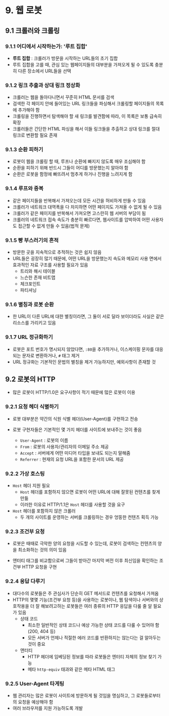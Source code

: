 # 9. 웹 로봇

## 9.1 크롤러와 크롤링

### 9.1.1 어디에서 시작하는가: '루트 집합'

- **루트 집합** : 크롤러가 방문을 시작하는 URL들의 초기 집합
- 루트 집합을 고를 때, 관심 있는 웹페이지들의 대부분을 가져오게 될 수 있도록 충분히 다른 장소에서 URL들을 선택

### 9.1.2 링크 추출과 상대 링크 정상화

- 크롤러는 웹을 돌아다니면서 꾸준히 HTML 문서를 검색
- 검색한 각 페이지 안에 들어있는 URL 링크들을 파싱해서 크롤링할 페이지들의 목록에 추가해야 함
- 크롤링을 진행하면서 탐색해야 할 새 링크를 발견함에 따라, 이 목록은 보통 급속히 확장
- 크롤러들은 간단한 HTML 파싱을 해서 이들 링크들을 추출하고 상대 링크를 절대 링크로 변환할 필요 존재

### 9.1.3 순환 피하기

- 로봇이 웹을 크롤링 할 때, 루프나 순환에 빠지지 않도록 매우 조심해야 함
- 순환을 피하기 위해 반드시 그들이 어디를 방문했는지 알아야 함
- 순환은 로봇을 함정에 빠뜨려서 멈추게 하거나 진행을 느려지게 함

### 9.1.4 루프와 중복

- 같은 페이지들을 반복해서 가져오는데 모든 시간을 허비하게 만들 수 있음
- 크롤러가 네트워크 대역폭을 다 차지하면 어떤 페이지도 가져올 수 없게 될 수 있음
- 크롤러가 같은 페이지를 반복해서 가져오면 고스란히 웹 서버의 부담이 됨
- 크롤러의 네트워크 접속 속도가 충분히 빠르다면, 웹사이트를 압박하여 어떤 사용자도 접근할 수 없게 만들 수 있음(법적 문제)

### 9.1.5 빵 부스러기의 흔적

- 방문한 곳을 지속적으로 추적하는 것은 쉽지 않음
- URL들은 굉장히 많기 때문에, 어떤 URL을 방문했는지 속도와 메모리 사용 면에서 효과적인 자료 구조를 사용할 필요가 있음
  - 트리와 해시 테이블
  - 느슨한 존재 비트맵
  - 체크포인트
  - 파티셔닝

### 9.1.6 별칭과 로봇 순환

- 한 URL이 다른 URL에 대한 별칭이라면, 그 둘이 서로 달라 보이더라도 사실은 같은 리소스를 가리키고 있음

### 9.1.7 URL 정규화하기

- 로봇은 포트 번호가 명시되지 않았다면, `:80`을 추가하거나, 이스케이핑 문자를 대응되는 문자로 변환하거나, `#` 태그 제거
- URL 정규화는 기본적인 문법의 별칭을 제거 가능하지만, 예외사항이 존재할 것

## 9.2 로봇의 HTTP

- 많은 로봇이 HTTP/1.0은 요구사항이 적기 때문에 많은 로봇이 이용

### 9.2.1 요청 헤더 식별하기

- 로봇 대부분은 약간의 식원 식별 헤더(User-Agent)를 구현하고 전송

- 로봇 구현자들은 기본적인 몇 가지 헤더를 사이트에 보내주는 것이 좋음
  - `User-Agent` : 로봇의 이름
  - `From` : 로봇의 사용자/관리자의 이메일 주소 제공
  - `Accept` : 서버에게 어떤 미디어 타입을 보내도 되는지 말해줌
  - `Referrer` : 현재의 요청 URL을 포함한 문서의 URL 제공

### 9.2.2 가상 호스팅

- `Host` 헤더 지원 필요
  - `Host` 헤더를 포함하지 않으면 로봇이 어떤 URL에 대해 잘못된 컨텐츠를 찾게 만듦
  - 이러한 이유로 HTTP/1.1은 `Host` 헤더를 사용할 것을 요구
- `Host` 헤더를 포함하지 않은 크롤러
  - 두 개의 사이트를 운영하는 서버를 크롤링하는 경우 엉뚱한 컨텐츠 획득 가능

### 9.2.3 조건부 요청

- 로봇은 때때로 극악한 양의 요청을 시도할 수 있는데, 로봇이 검색하는 컨텐츠의 양을 최소화하는 것의 의미 있음

- 앤터티 태그를 비교함으로써 그들이 받아간 마지막 버전 이후 최신임을 확인하는 조건부 HTTP 요청을 구현

### 9.2.4 응답 다루기

- 대다수의 로봇들은 주 관심사가 단순히 GET 메서드로 컨텐츠를 요청해서 가져옴
- HTTP의 몇몇 기능(조건부 요청 등)을 사용하는 로봇이나, 웹 탐색이나 서버와의 상호작용을 더 잘 해보려고하는 로봇들은 여러 종류의 HTTP 응답을 다룰 줄  알 필요가 있음
  - 상태 코드
    - 최소한 일반적인 상태 코드나 예상 가능한 상태 코드를 다룰 수 있어야 함(200, 404 등)
    - 모든 서버가 언제나 적절한 에러 코드를 반환하지는 않는다는 걸 알아두는 것이 중요
  - 앤터티
    - HTTP 헤더에 임베딩된 정보를 따라 로봇들은 엔터티 자체의 정보 찾기 가능
    - 메타 `http-equiv` 태과와 같은 메타 HTML 태그

### 9.2.5 User-Agent 타게팅

- 웹 관리자는 많은 로봇이 사이트에 방문하게 될 것임을 명심하고, 그 로봇들로부터의 요청을 예상해야 함
- 여러 브라우저를 지원 가능하도록 개발